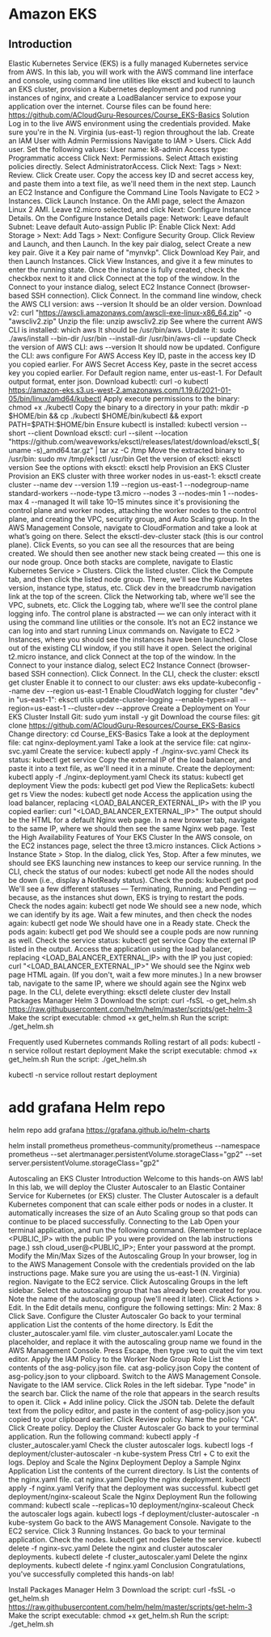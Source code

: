 # Amazon EKS

## Introduction
Elastic Kubernetes Service (EKS) is a fully managed Kubernetes service from AWS. In this lab, you will work with the AWS command line interface and console, using command line utilities like eksctl and kubectl to launch an EKS cluster, provision a Kubernetes deployment and pod running instances of nginx, and create a LoadBalancer service to expose your application over the internet.
Course files can be found here: https://github.com/ACloudGuru-Resources/Course_EKS-Basics
Solution
Log in to the live AWS environment using the credentials provided. Make sure you're in the N. Virginia (us-east-1) region throughout the lab.
Create an IAM User with Admin Permissions
Navigate to IAM > Users.
Click Add user.
Set the following values:
User name: k8-admin
Access type: Programmatic access
Click Next: Permissions.
Select Attach existing policies directly.
Select AdministratorAccess.
Click Next: Tags > Next: Review.
Click Create user.
Copy the access key ID and secret access key, and paste them into a text file, as we'll need them in the next step.
Launch an EC2 Instance and Configure the Command Line Tools
Navigate to EC2 > Instances.
Click Launch Instance.
On the AMI page, select the Amazon Linux 2 AMI.
Leave t2.micro selected, and click Next: Configure Instance Details.
On the Configure Instance Details page:
Network: Leave default
Subnet: Leave default
Auto-assign Public IP: Enable
Click Next: Add Storage > Next: Add Tags > Next: Configure Security Group.
Click Review and Launch, and then Launch.
In the key pair dialog, select Create a new key pair.
Give it a Key pair name of "mynvkp".
Click Download Key Pair, and then Launch Instances.
Click View Instances, and give it a few minutes to enter the running state.
Once the instance is fully created, check the checkbox next to it and click Connect at the top of the window.
In the Connect to your instance dialog, select EC2 Instance Connect (browser-based SSH connection).
Click Connect.
In the command line window, check the AWS CLI version:
aws --version
It should be an older version.
Download v2:
curl "https://awscli.amazonaws.com/awscli-exe-linux-x86_64.zip" -o "awscliv2.zip"
Unzip the file:
unzip awscliv2.zip
See where the current AWS CLI is installed:
which aws
It should be /usr/bin/aws.
Update it:
sudo ./aws/install --bin-dir /usr/bin --install-dir /usr/bin/aws-cli --update
Check the version of AWS CLI:
aws --version
It should now be updated.
Configure the CLI:
aws configure
For AWS Access Key ID, paste in the access key ID you copied earlier.
For AWS Secret Access Key, paste in the secret access key you copied earlier.
For Default region name, enter us-east-1.
For Default output format, enter json.
Download kubectl:
curl -o kubectl https://amazon-eks.s3.us-west-2.amazonaws.com/1.19.6/2021-01-05/bin/linux/amd64/kubectl
Apply execute permissions to the binary:
chmod +x ./kubectl
Copy the binary to a directory in your path:
mkdir -p $HOME/bin && cp ./kubectl $HOME/bin/kubectl && export PATH=$PATH:$HOME/bin
Ensure kubectl is installed:
kubectl version --short --client
Download eksctl:
curl --silent --location "https://github.com/weaveworks/eksctl/releases/latest/download/eksctl_$(uname -s)_amd64.tar.gz" | tar xz -C /tmp
Move the extracted binary to /usr/bin:
sudo mv /tmp/eksctl /usr/bin
Get the version of eksctl:
eksctl version
See the options with eksctl:
eksctl help
Provision an EKS Cluster
Provision an EKS cluster with three worker nodes in us-east-1:
eksctl create cluster --name dev --version 1.19 --region us-east-1 --nodegroup-name standard-workers --node-type t3.micro --nodes 3 --nodes-min 1 --nodes-max 4 --managed
It will take 10–15 minutes since it's provisioning the control plane and worker nodes, attaching the worker nodes to the control plane, and creating the VPC, security group, and Auto Scaling group.
In the AWS Management Console, navigate to CloudFormation and take a look at what’s going on there.
Select the eksctl-dev-cluster stack (this is our control plane).
Click Events, so you can see all the resources that are being created.
We should then see another new stack being created — this one is our node group.
Once both stacks are complete, navigate to Elastic Kubernetes Service > Clusters.
Click the listed cluster.
Click the Compute tab, and then click the listed node group. There, we'll see the Kubernetes version, instance type, status, etc.
Click dev in the breadcrumb navigation link at the top of the screen.
Click the Networking tab, where we'll see the VPC, subnets, etc.
Click the Logging tab, where we'll see the control plane logging info.
The control plane is abstracted — we can only interact with it using the command line utilities or the console. It’s not an EC2 instance we can log into and start running Linux commands on.
Navigate to EC2 > Instances, where you should see the instances have been launched.
Close out of the existing CLI window, if you still have it open.
Select the original t2.micro instance, and click Connect at the top of the window.
In the Connect to your instance dialog, select EC2 Instance Connect (browser-based SSH connection).
Click Connect.
In the CLI, check the cluster:
eksctl get cluster
Enable it to connect to our cluster:
aws eks update-kubeconfig --name dev --region us-east-1
Enable CloudWatch logging for cluster "dev" in "us-east-1":
eksctl utils update-cluster-logging --enable-types=all --region=us-east-1 --cluster=dev --approve
Create a Deployment on Your EKS Cluster
Install Git:
sudo yum install -y git
Download the course files:
git clone https://github.com/ACloudGuru-Resources/Course_EKS-Basics
Change directory:
cd Course_EKS-Basics
Take a look at the deployment file:
cat nginx-deployment.yaml
Take a look at the service file:
cat nginx-svc.yaml
Create the service:
kubectl apply -f ./nginx-svc.yaml
Check its status:
kubectl get service
Copy the external IP of the load balancer, and paste it into a text file, as we'll need it in a minute.
Create the deployment:
kubectl apply -f ./nginx-deployment.yaml
Check its status:
kubectl get deployment
View the pods:
kubectl get pod
View the ReplicaSets:
kubectl get rs
View the nodes:
kubectl get node
Access the application using the load balancer, replacing <LOAD_BALANCER_EXTERNAL_IP> with the IP you copied earlier:
curl "<LOAD_BALANCER_EXTERNAL_IP>"
The output should be the HTML for a default Nginx web page.
In a new browser tab, navigate to the same IP, where we should then see the same Nginx web page.
Test the High Availability Features of Your EKS Cluster
In the AWS console, on the EC2 instances page, select the three t3.micro instances.
Click Actions > Instance State > Stop.
In the dialog, click Yes, Stop.
After a few minutes, we should see EKS launching new instances to keep our service running.
In the CLI, check the status of our nodes:
kubectl get node
All the nodes should be down (i.e., display a NotReady status).
Check the pods:
kubectl get pod
We'll see a few different statuses — Terminating, Running, and Pending — because, as the instances shut down, EKS is trying to restart the pods.
Check the nodes again:
kubectl get node
We should see a new node, which we can identify by its age.
Wait a few minutes, and then check the nodes again:
kubectl get node
We should have one in a Ready state.
Check the pods again:
kubectl get pod
We should see a couple pods are now running as well.
Check the service status:
kubectl get service
Copy the external IP listed in the output.
Access the application using the load balancer, replacing <LOAD_BALANCER_EXTERNAL_IP> with the IP you just copied:
curl "<LOAD_BALANCER_EXTERNAL_IP>"
We should see the Nginx web page HTML again. (If you don't, wait a few more minutes.)
In a new browser tab, navigate to the same IP, where we should again see the Nginx web page.
In the CLI, delete everything:
eksctl delete cluster dev
Install Packages Manager Helm 3
Download the script:
curl -fsSL -o get_helm.sh https://raw.githubusercontent.com/helm/helm/master/scripts/get-helm-3
Make the script executable:
chmod +x get_helm.sh
Run the script:
./get_helm.sh
 
Frequently used Kubernetes commands
Rolling restart of all pods:
kubectl -n service rollout restart deployment <name>
Make the script executable:
chmod +x get_helm.sh
Run the script:
./get_helm.sh

kubectl -n service rollout restart deployment <name>
# add grafana Helm repo
helm repo add grafana https://grafana.github.io/helm-charts


helm install prometheus prometheus-community/prometheus --namespace prometheus --set alertmanager.persistentVolume.storageClass="gp2" --set server.persistentVolume.storageClass="gp2"

Autoscaling an EKS Cluster
Introduction
Welcome to this hands-on AWS lab! In this lab, we will deploy the Cluster Autoscaler to an Elastic Container Service for Kubernetes (or EKS) cluster.
The Cluster Autoscaler is a default Kubernetes component that can scale either pods or nodes in a cluster. It automatically increases the size of an Auto Scaling group so that pods can continue to be placed successfully.
Connecting to the Lab
Open your terminal application, and run the following command. (Remember to replace <PUBLIC_IP> with the public IP you were provided on the lab instructions page.)
ssh cloud_user@<PUBLIC_IP>;
Enter your password at the prompt.
Modify the Min/Max Sizes of the Autoscaling Group
In your browser, log in to the AWS Management Console with the credentials provided on the lab instructions page. Make sure you are using the us-east-1 (N. Virginia) region.
Navigate to the EC2 service.
Click Autoscaling Groups in the left sidebar.
Select the autoscaling group that has already been created for you.
Note the name of the autoscaling group (we'll need it later).
Click Actions > Edit.
In the Edit details menu, configure the following settings:
Min: 2
Max: 8
Click Save.
Configure the Cluster Autoscaler
Go back to your terminal application
List the contents of the home directory.
ls
Edit the cluster_autoscaler.yaml file.
vim cluster_autoscaler.yaml
Locate the <AUTOSCALING GROUP NAME>placeholder, and replace it with the autoscaling group name we found in the AWS Management Console.
Press Escape, then type :wq to quit the vim text editor.
Apply the IAM Policy to the Worker Node Group Role
List the contents of the asg-policy.json file.
cat asg-policy.json
Copy the content of asg-policy.json to your clipboard.
Switch to the AWS Management Console.
Navigate to the IAM service.
Click Roles in the left sidebar.
Type "node" in the search bar.
Click the name of the role that appears in the search results to open it.
Click + Add inline policy.
Click the JSON tab.
Delete the default text from the policy editor, and paste in the content of asg-policy.json you copied to your clipboard earlier.
Click Review policy.
Name the policy "CA".
Click Create policy.
Deploy the Cluster Autoscaler
Go back to your terminal application.
Run the following command:
kubectl apply -f cluster_autoscaler.yaml
Check the cluster autoscaler logs.
kubectl logs -f deployment/cluster-autoscaler -n kube-system
Press Ctrl + C to exit the logs.
Deploy and Scale the Nginx Deployment
Deploy a Sample Nginx Application
List the contents of the current directory.
ls
List the contents of the nginx.yaml file.
cat nginx.yaml
Deploy the nginx deployment.
kubectl apply -f nginx.yaml
Verify that the deployment was successful.
kubectl get deployment/nginx-scaleout
Scale the Nginx Deployment
Run the following command:
kubectl scale --replicas=10 deployment/nginx-scaleout
Check the autoscaler logs again.
kubectl logs -f deployment/cluster-autoscaler -n kube-system
Go back to the AWS Management Console.
Navigate to the EC2 service.
Click 3 Running Instances.
Go back to your terminal application.
Check the nodes.
kubectl get nodes
Delete the service.
kubectl delete -f nginx-svc.yaml
Delete the nginx and cluster autoscaler deployments.
kubectl delete -f cluster_autoscaler.yaml
Delete the nginx deployments.
kubectl delete -f nginx.yaml
Conclusion
Congratulations, you've successfully completed this hands-on lab!


 

 
Install Packages Manager Helm 3
Download the script:
curl -fsSL -o get_helm.sh https://raw.githubusercontent.com/helm/helm/master/scripts/get-helm-3
Make the script executable:
chmod +x get_helm.sh
Run the script:
./get_helm.sh

